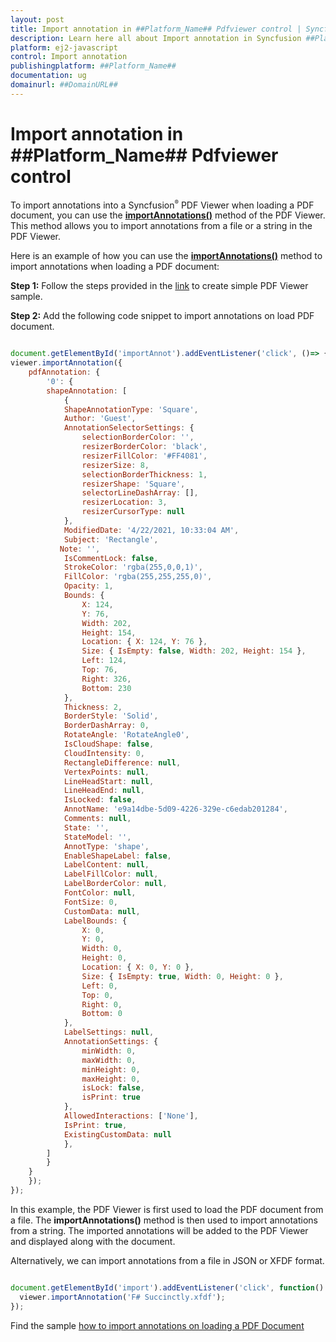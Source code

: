 ```yaml
---
layout: post
title: Import annotation in ##Platform_Name## Pdfviewer control | Syncfusion
description: Learn here all about Import annotation in Syncfusion ##Platform_Name## Pdfviewer control of Syncfusion Essential JS 2 and more.
platform: ej2-javascript
control: Import annotation 
publishingplatform: ##Platform_Name##
documentation: ug
domainurl: ##DomainURL##
---
```


# Import annotation in ##Platform_Name## Pdfviewer control

To import annotations into a Syncfusion<sup style="font-size:70%">&reg;</sup> PDF Viewer when loading a PDF document, you can use the [**importAnnotations()**](https://helpej2.syncfusion.com/documentation/api/pdfviewer/#importannotation) method of the PDF Viewer. This method allows you to import annotations from a file or a string in the PDF Viewer.

Here is an example of how you can use the [**importAnnotations()**](https://helpej2.syncfusion.com/documentation/api/pdfviewer/#importannotation) method to import annotations when loading a PDF document:

**Step 1:** Follow the steps provided in the [link](https://ej2.syncfusion.com/javascript/documentation/pdfviewer/getting-started/) to create simple PDF Viewer sample.

**Step 2:** Add the following code snippet to import annotations on load PDF document.

```javascript

document.getElementById('importAnnot').addEventListener('click', ()=> {
viewer.importAnnotation({
    pdfAnnotation: {
        '0': {
        shapeAnnotation: [
            {
            ShapeAnnotationType: 'Square',
            Author: 'Guest',
            AnnotationSelectorSettings: {
                selectionBorderColor: '',
                resizerBorderColor: 'black',
                resizerFillColor: '#FF4081',
                resizerSize: 8,
                selectionBorderThickness: 1,
                resizerShape: 'Square',
                selectorLineDashArray: [],
                resizerLocation: 3,
                resizerCursorType: null
            },
            ModifiedDate: '4/22/2021, 10:33:04 AM',
            Subject: 'Rectangle',
           Note: '',
            IsCommentLock: false,
            StrokeColor: 'rgba(255,0,0,1)',
            FillColor: 'rgba(255,255,255,0)',
            Opacity: 1,
            Bounds: {
                X: 124,
                Y: 76,
                Width: 202,
                Height: 154,
                Location: { X: 124, Y: 76 },
                Size: { IsEmpty: false, Width: 202, Height: 154 },
                Left: 124,
                Top: 76,
                Right: 326,
                Bottom: 230
            },
            Thickness: 2,
            BorderStyle: 'Solid',
            BorderDashArray: 0,
            RotateAngle: 'RotateAngle0',
            IsCloudShape: false,
            CloudIntensity: 0,
            RectangleDifference: null,
            VertexPoints: null,
            LineHeadStart: null,
            LineHeadEnd: null,
            IsLocked: false,
            AnnotName: 'e9a14dbe-5d09-4226-329e-c6edab201284',
            Comments: null,
            State: '',
            StateModel: '',
            AnnotType: 'shape',
            EnableShapeLabel: false,
            LabelContent: null,
            LabelFillColor: null,
            LabelBorderColor: null,
            FontColor: null,
            FontSize: 0,
            CustomData: null,
            LabelBounds: {
                X: 0,
                Y: 0,
                Width: 0,
                Height: 0,
                Location: { X: 0, Y: 0 },
                Size: { IsEmpty: true, Width: 0, Height: 0 },
                Left: 0,
                Top: 0,
                Right: 0,
                Bottom: 0
            },
            LabelSettings: null,
            AnnotationSettings: {
                minWidth: 0,
                maxWidth: 0,
                minHeight: 0,
                maxHeight: 0,
                isLock: false,
                isPrint: true
            },
            AllowedInteractions: ['None'],
            IsPrint: true,
            ExistingCustomData: null
            },
        ]
        }
    }
    });
});

```

In this example, the PDF Viewer is first used to load the PDF document from a file. The **importAnnotations()** method is then used to import annotations from a string. The imported annotations will be added to the PDF Viewer and displayed along with the document.

Alternatively, we can import annotations from a file in JSON or XFDF format.

```javascript

document.getElementById('import').addEventListener('click', function() {
  viewer.importAnnotation('F# Succinctly.xfdf');
});

```

Find the sample [how to import annotations on loading a PDF Document](https://stackblitz.com/edit/eus1kk?file=index.js)
